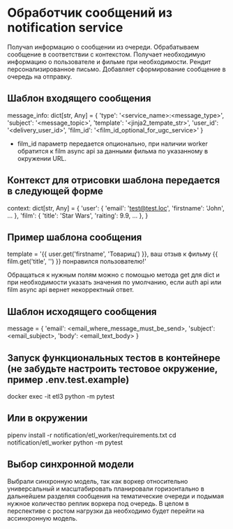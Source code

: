 # Обработчик сообщений из notification service

Получаn информацию о сообщении из очереди. Обрабатываем сообщение в соответствии с контекстом. Получает необходимую информацию о пользователе и фильме при необходимости. Рендит персонализированное письмо. Добавляет сформирование сообщение в очередь на отправку.

## Шаблон входящего сообщения

message_info: dict[str, Any] = {
    'type': '<service_name>:<message_type>',
    'subject': '<message_topic>',
    'template': '<jinja2_tempate_str>',
    'user_id': '<delivery_user_id>',
    'film_id': '<film_id_optional_for_ugc_service>'
}

* film_id параметр передается опционально, при наличии worker обратится к film async api за данными фильма по указанному в окружении URL.

## Контекст для отрисовки шаблона передается в следующей форме

context: dict[str, Any] = {
    'user': {
        'email': 'test@test.loc',
        'firstname': 'John',
        ...
    },
    'film': {
        'title': 'Star Wars',
        'raiting': 9.9,
        ...
    },
}

## Пример шаблона сообщения

template = '{{ user.get('firstname', 'Товарищ') }}, ваш отзыв к фильму {{ film.get('title', '') }} понравился пользователю!'

Обращаться к нужным полям можно с помощью метода get для dict и при необходимости указать значения по умолчанию, если auth api или film async api вернет некорректный ответ.

## Шаблон  исходящего сообщения

message = {
    'email': <email_where_message_must_be_send>,
    'subject': <email_subject>,
    'body': <email_text_body>
}

## Запуск функциональных тестов в контейнере (не забудьте настроить тестовое окружение, пример .env.test.example)

docker exec -it etl3 python -m pytest

## Или в окружении

pipenv install -r notification/etl_worker/requirements.txt
cd notification/etl_worker
python -m pytest

## Выбор синхронной модели

Выбрали синхронную модель, так как воркер относительно универсальный и масштабировать планировали горизонтально в дальнейшем разделяя сообщения на тематические очереди и подымая нужное количество реплик воркера под очередь. В целом в перспективе с ростом нагрузки да необходимо будет перейти на ассинхронную модель.
